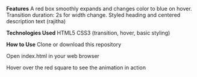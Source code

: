 **Features**
A red box smoothly expands and changes color to blue on hover.
Transition duration: 2s for width change.
Styled heading and centered description text (rajitha)

**Technologies Used**
HTML5
CSS3 (transition, hover, basic styling)

**How to Use**
Clone or download this repository

Open index.html in your web browser

Hover over the red square to see the animation in action

